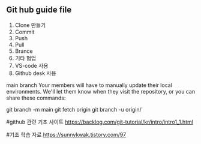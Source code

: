 ## Git hub guide file
1. Clone 만들기
2. Commit 
3. Push
4. Pull
5. Brance
6. 기타 협업
7. VS-code 사용
8. Github desk 사용


main branch
Your members will have to manually update their local environments. We'll let them know when they visit the repository, or you can share these commands:

git branch -m main <BRANCH>
git fetch origin
git branch -u origin/<BRANCH> <BRANCH>


#github 관련 기초 사이트 
https://backlog.com/git-tutorial/kr/intro/intro1_1.html

#기초 학습 자료 
https://sunnykwak.tistory.com/97

